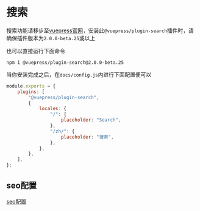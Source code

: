 # 搜索

搜索功能请移步至<a href="https://v2.vuepress.vuejs.org/zh/reference/plugin/search.html#issearchable">vuepress官网</a>，安装此`@vuepress/plugin-search`插件时，请确保插件版本为`2.0.0-beta.25`或以上

也可以直接运行下面命令

```shell
npm i @vuepress/plugin-search@2.0.0-beta.25
```

当你安装完成之后，在`docs/config.js`内进行下面配置便可以

```js
module.exports = {
    plugins: [
        "@vuepress/plugin-search",
        {
            locales: {
                "/": {
                    placeholder: "Search",
                },
                "/zh/": {
                    placeholder: "搜索",
                },
            },
        },
    ],
};
```



## seo配置

[seo配置](./seo.md)